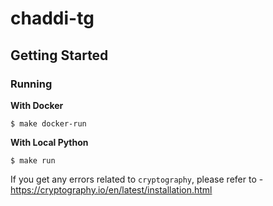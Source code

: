 # chaddi-tg

## Getting Started

### Running

**With Docker**

```
$ make docker-run
```

**With Local Python**

```
$ make run
```

If you get any errors related to `cryptography`, please refer to - https://cryptography.io/en/latest/installation.html

